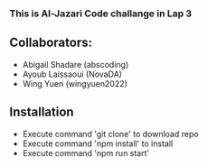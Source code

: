 ### This is Al-Jazari Code challange in Lap 3

## Collaborators:
- Abigail Shadare (abscoding)
- Ayoub Laissaoui (NovaDA)
- Wing Yuen (wingyuen2022)

## Installation
- Execute command 'git clone' to download repo
- Execute command 'npm install' to install
- Execute command 'npm run start'
